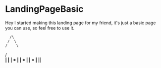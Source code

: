 # LandingPageBasic

Hey I started making this landing page for my friend, it's just a basic page you can use, so feel free to use it.

      /\
     /  \
    /    \
   /______\
   |      |
   |  *   |
   |    * |
   | *    |
   |______|
